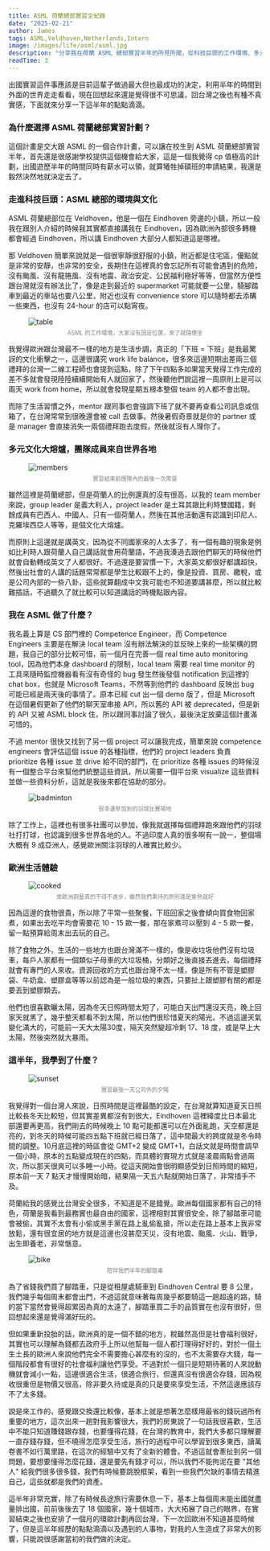```yaml
---
title: ASML 荷蘭總部實習全紀錄
date: "2025-02-21"
author: James
tags: ASML,Veldhoven,Netherlands,Intern
image: /images/life/asml/asml.jpg
description: "分享我在荷蘭 ASML 總部實習半年的所見所聞，從科技巨頭的工作環境、多元文化的團隊合作，到歐洲生活的點滴體驗，這段經歷讓我開拓視野，學會在工作與生活間找到平衡，也深刻體會到旅行與成長的價值。"
readTime: 3
---
```


出國實習這件事應該是目前這輩子做過最大但也最成功的決定，利用半年的時間到外面的世界走走看看，現在回想起來還是覺得很不可思議，回台灣之後也有種不真實感，下面就來分享一下這半年的點點滴滴。

### **為什麼選擇 ASML 荷蘭總部實習計劃？**

這個計畫是交大跟 ASML 的一個合作計畫，可以讓在校生到 ASML 荷蘭總部實習半年，首先還是很感謝學校提供這個機會給大家，這是一個我覺得 cp 值極高的計劃，出國遊歷半年的時間同時有薪水可以領，就算犧牲掉碩班的申請結果，我還是毅然決然地就決定去了。

### **走進科技巨頭：ASML 總部的環境與文化**

ASML 荷蘭總部位在 Veldhoven，他是一個在 Eindhoven 旁邊的小鎮，所以一般我在跟別人介紹的時候我其實都直接講我在 Eindhoven，因為歐洲內部很多轉機都會經過 Eindhoven，所以講 Eindhoven 大部分人都知道這是哪裡。

那 Veldhoven 簡單來說就是一個很寧靜很舒服的小鎮，附近都是住宅區，優點就是非常的安靜，也非常的安全，長期住在這裡真的會忘記所有可能會遇到的危險，沒有颱風、沒有龍捲風、沒有地震、政治安定、公民福利極好等等，但當然方便性跟台灣就沒有辦法比了，像是走到最近的 supermarket 可能就要一公里，騎腳踏車到最近的車站也要八公里，附近也沒有 convenience store 可以隨時都去添購一些東西，也沒有 24-hour 的店可以點宵夜。

<figure>
  <img src="/images/life/ASML/table.JPG" alt="table" />
  <figcaption style="font-size: 0.8em; text-align: center; color: gray; margin-top: 5px; margin-bottom: 10px;">
    ASML 的工作環境，大家沒有固定位置，來了就隨便坐
  </figcaption>
</figure>

我覺得歐洲跟台灣最不一樣的地方是生活步調，真正的「下班 = 下班」是我最驚訝的文化衝擊之一，這邊很講究 work life balance，很多來這邊短期出差兩三個禮拜的台灣一二線工程師也會提到這點，除了下午四點多如果當天覺得工作完成的差不多就會發現陸陸續續開始有人就回家了，然後聽他們說這裡一周原則上是可以兩天 work from home，所以就會發現星期五根本整個 team 的人都不會出現。

而除了生活習慣之外，mentor 跟同事也會強調下班了就不要再查看公司訊息或信箱了，在台灣常常到很晚還會被 call 去做事。然後暑假奇景就是你的 partner 或是 manager 會直接消失一兩個禮拜跑去度假，然後就沒有人理你了。

### **多元文化大熔爐，團隊成員來自世界各地**

<figure>
  <img src="/images/life/ASML/members.JPG" alt="members" />
  <figcaption style="font-size: 0.8em; text-align: center; color: gray; margin-top: 5px; margin-bottom: 10px;">
    實習結束前團隊內的最後一次聚餐
  </figcaption>
</figure>

雖然這裡是荷蘭總部，但是荷蘭人的比例還真的沒有很高，以我的 team member 來說，group leader 是義大利人，project leader 是土耳其跟比利時雙國籍，剩餘成員有巴西人、中國人、只有一個荷蘭人，然後在其他活動還有認識到印尼人、克羅埃西亞人等等，是個文化大熔爐。

而原則上這邊就是講英文，因為從不同國家來的人太多了，有一個有趣的現象是例如比利時人跟荷蘭人自己講話就會用荷蘭語，不過我湊過去跟他們聊天的時候他們就會自動轉成英文了人都很好。不過還是要習慣一下，大家英文都很好都講超快，然後出社會的人講的話題常常都是學生比較跟不上的，像是投資、買房、繳稅，或是公司內部的一些八卦，這些就算翻成中文我可能也不知道要講甚麼，所以就比較難插話，不過聽久了就比較可以知道講話的時機點跟內容。

### **我在 ASML 做了什麼？**

我名義上算是 CS 部門裡的 Competence Engineer，而 Competence Engineers 主要是在解決 local team 沒有辦法解決的並反映上來的一些架構的問題，我自己的部分比較可惜，前一個月在完善一個 real time auto monitoring tool，因為他們本身 dashboard 的限制，local team 需要 real time monitor 的工具來隨時監控機器看有沒有奇怪的 bug 發生然後發個 notification 到這裡的 chat box，也就是 Microsoft Teams，不然等到他們的 dashboard 反映出 bug 可能已經是兩天後的事情了。原本已經 cut 出一個 demo 版了，但是 Microsoft 在這個暑假更新了他們的聊天室串接 API，所以舊的 API 被 deprecated，但是新的 API 又被 ASML block 住，所以跟同事討論了很久，最後決定放棄這個計畫滿可惜的。

不過 mentor 很快又找到了另一個 project 可以讓我完成，簡單來說 competence engineers 會評估這個 issue 的各種指標，他們的 project leaders 負責 prioritize 各種 issue 並 drive 給不同的部門，在 prioritize 各種 issues 的時候沒有一個整合平台來幫他們統整這些資訊，所以需要一個平台來 visualize 這些資料並做一些資料分析，這就是我後來都在協助的部分。

<figure>
  <img src="/images/life/ASML/badminton.JPG" alt="badminton" />
  <figcaption style="font-size: 0.8em; text-align: center; color: gray; margin-top: 5px; margin-bottom: 10px;">
    很幸運參加到的羽球比賽場地
  </figcaption>
</figure>

除了工作上，這裡也有很多社團可以參加，像我就選擇每個禮拜跑來跟他們的羽球社打打球，也認識到很多世界各地的人。不過印度人真的很多啊有一說一，整個場大概有 9 成亞洲人，感覺歐洲關注羽球的人確實比較少。

### **歐洲生活體驗**

<figure>
  <img src="/images/life/ASML/cooked.jpg" alt="cooked" />
  <figcaption style="font-size: 0.8em; text-align: center; color: gray; margin-top: 5px; margin-bottom: 10px;">
    來歐洲廚藝真的不得不進步，雖然我們秉持的原則還是會熟就好
  </figcaption>
</figure>

因為這邊的食物很貴，所以除了平常一些聚餐，下班回家之後會傾向買食物回家煮，如果出去吃平均會需要花 10 - 15 歐一餐，那在家煮可以壓到 4 - 5 歐一餐，留一點預算給周末出去玩的自己。

除了食物之外，生活的一些地方也跟台灣滿不一樣的，像是收垃圾他們沒有垃圾車，每戶人家都有一個類似子母車的大垃圾桶，分類好之後直接丟進去，每個禮拜就會有專門的人來收。資源回收的方式也跟台灣不太一樣，像是所有不管是塑膠袋、牛奶盒、塑膠盒等等以前認為是一般垃圾的東西，只要扯上跟塑膠有關的都是要丟到塑膠類去。

他們也很喜歡曬太陽，因為冬天日照時間太短了，可能白天出門還沒天亮，晚上回家天就黑了，幾乎整天都看不到太陽，所以他們很珍惜夏天的陽光。不過這邊天氣變化滿大的，可能前一天大太陽30度，隔天突然變超冷剩 17、18 度，或是早上大太陽，然後突然就大暴雨。

### **這半年，我學到了什麼？**

<figure>
  <img src="/images/life/ASML/sunset.JPG" alt="sunset" />
  <figcaption style="font-size: 0.8em; text-align: center; color: gray; margin-top: 5px; margin-bottom: 10px;">
    實習最後一天公司外的夕陽
  </figcaption>
</figure>

我覺得對一個台灣人來說，日照時間是這裡最酷的設定，在台灣就算知道夏天日照比較長冬天比較短，但其實差異都沒有到很大，Eindhoven 這裡緯度比日本最北部還要再更高，我們剛去的時候晚上 10 點可能都還可以在外面亂跑，天空都還是亮的，到冬天的時候可能四五點下班就已經日落了，這中間最大的跨度就是冬令時間的調整。10月底這裡的時區會從 GMT+2 變成 GMT+1，白話文就是時間會調早一個小時，原本的五點變成現在的四點，而具體的實現方式就是凌晨兩點會過兩次，所以那天很爽可以多睡一小時。從這天開始會很明顯感受到日照時間的縮短，原本前一天 7 點天才慢慢開始暗，結果隔一天五六點就開始日落了，非常措手不及。

荷蘭給我的感覺比台灣安全很多，不知道是不是錯覺。歐洲每個國家都有自己的特色，荷蘭是我看到最務實也最自由的國家，這裡相對其實很安全，除了腳踏車可能會被偷，其實不太會有小偷或黑手黨在路上亂偷亂搶，所以走在路上基本上我非常放鬆，還有很宜居的地方就是這邊也沒甚麼天災，沒有地震、颱風、火山、戰爭，出生即養老，非常愜意。

<figure>
  <img src="/images/life/ASML/bike.jpg" alt="bike" />
  <figcaption style="font-size: 0.8em; text-align: center; color: gray; margin-top: 5px; margin-bottom: 10px;">
    陪伴我們半年的腳踏車
  </figcaption>
</figure>

為了省錢我們買了腳踏車，只是從租屋處騎車到 Eindhoven Central 要 8 公里，我們幾乎每個周末都會出門，不過這就意味著每周幾乎都要騎這一趟超遠的路，騎的當下當然會覺得超累因為真的太遠了，腳踏車買二手的品質實在也沒有很好，但回想起來還是覺得滿好玩的。

但如果重新投胎的話，歐洲真的是一個不錯的地方，稅雖然高但是社會福利很好，其實也可以理解為錢都去政府手上所以他幫每一個人都打理得好好的，對於一個土生土長的歐洲人來說他們完全不需要擔心甚麼有的沒的，也不太需要存大錢，每一個階段都會有很好的社會福利讓他們享受。不過對於一個只是短期待著的人來說動機就會減小一點，這邊很適合生活，很適合旅行，但還真沒有很適合存錢，因為稅收很重但是物價又很高，除非要久待或是真的只是要來享受生活，不然這邊應該存不了太多錢。

說是來工作的，感覺跟交換還比較像，基本上就是想著怎麼樣用最省的錢玩過所有重要的地方，這次出來一趟對我影響很大，我們的房東說了一句話我很喜歡，生活中不能只知道賺錢跟存錢，也要懂得花錢，在台灣的教育中，我們大多都只理解要一直存錢存錢，但不曉得怎麼享受生活，旅行的過程中可以學習到很多東西，讀萬卷書不如行萬里路，在這次的經驗中又有了全新的體會。不過這就會牽扯到另一個問題，要想要懂得怎麼花錢，還是要先有錢才可以，所以我們不能拘泥在要 "其他人" 給我們很多很多錢，我們有時候要跳脫框架，看到一些我們欠缺的事情去精進自己，這些就都是我們的資產。

這半年非常充實，除了有時候長途旅行需要休息一下，基本上每個周末能出國就盡量排出國，前前後後去了 18 個國家，幾十個城市，大大拓展了自己的眼界，在實習結束之後也安排了一個月的環歐計劃再回台灣，下一次回歐洲不知道甚麼時候了，但是這半年經歷的點點滴滴以及遇到的人事物，對我的人生造成了非常大的影響，只能說很感謝當初的我們做的決定。
